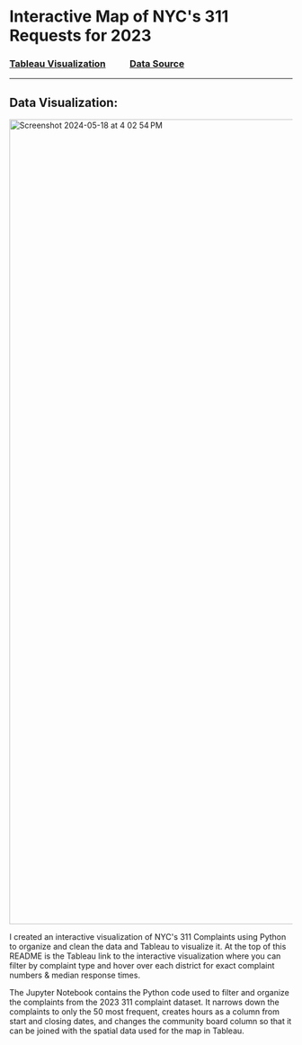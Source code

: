 # Interactive Map of NYC's 311 Requests for 2023
### [Tableau Visualization](https://public.tableau.com/views/NYC311Requests/Dashboard1?:language=en-US&publish=yes&:sid=&:display_count=n&:origin=viz_share_link) &nbsp; &nbsp; &nbsp; &nbsp; &nbsp; [Data Source](https://data.cityofnewyork.us/Social-Services/311-Service-Requests-from-2010-to-Present/erm2-nwe9/about_data)
______________________________________________________
## Data Visualization:
<img width="1432" alt="Screenshot 2024-05-18 at 4 02 54 PM" src="https://github.com/mbrwn65/NYC311Requests/assets/117549863/dab4be28-9019-4165-ab68-8fc220143eea">

I created an interactive visualization of NYC's 311 Complaints using Python to organize and clean the data and Tableau to visualize it. At the top of this README is the Tableau link to the interactive visualization where you can filter by complaint type and hover over each district for exact complaint numbers & median response times.

The Jupyter Notebook contains the Python code used to filter and organize the complaints from the 2023 311 complaint dataset. It narrows down the complaints to only the 50 most frequent, creates hours as a column from start and closing dates, and changes the community board column so that it can be joined with the spatial data used for the map in Tableau.
